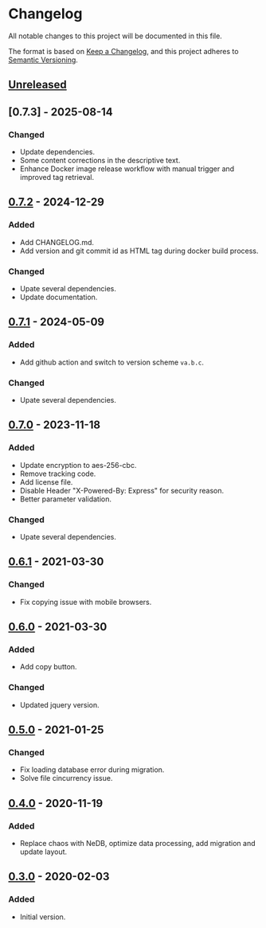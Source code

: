 # Changelog

All notable changes to this project will be documented in this file.

The format is based on [Keep a Changelog](https://keepachangelog.com/en/1.0.0/),
and this project adheres to [Semantic Versioning](https://semver.org/spec/v2.0.0.html).

## [Unreleased]

## [0.7.3] - 2025-08-14
### Changed
- Update dependencies.
- Some content corrections in the descriptive text.
- Enhance Docker image release workflow with manual trigger and improved tag retrieval.


## [0.7.2] - 2024-12-29
### Added
- Add CHANGELOG.md.
- Add version and git commit id as HTML tag during docker build process.

### Changed
- Upate several dependencies.
- Update documentation.


## [0.7.1] - 2024-05-09
### Added
- Add github action and switch to version scheme `va.b.c`.

### Changed
- Upate several dependencies.


## [0.7.0] - 2023-11-18
### Added
- Update encryption to aes-256-cbc.
- Remove tracking code.
- Add license file.
- Disable Header "X-Powered-By: Express" for security reason.
- Better parameter validation.

### Changed
- Upate several dependencies.


## [0.6.1] - 2021-03-30
### Changed
- Fix copying issue with mobile browsers.

## [0.6.0] - 2021-03-30
### Added
- Add copy button.

### Changed
- Updated jquery version.


## [0.5.0] - 2021-01-25
### Changed
- Fix loading database error during migration.
- Solve file cincurrency issue.


## [0.4.0] - 2020-11-19
### Added
- Replace chaos with NeDB, optimize data processing, add migration and update layout.

## [0.3.0] - 2020-02-03
### Added
- Initial version.



[Unreleased]: https://github.com/wemove/read2burn/compare/v0.7.2...HEAD
[0.7.2]: https://github.com/wemove/read2burn/compare/v0.7.1...v0.7.2
[0.7.1]: https://github.com/wemove/read2burn/compare/0.7.0...v0.7.1
[0.7.0]: https://github.com/wemove/read2burn/compare/0.6.1...0.7.0
[0.6.1]: https://github.com/wemove/read2burn/compare/0.6.0...0.6.1
[0.6.0]: https://github.com/wemove/read2burn/compare/0.5.0...0.6.0
[0.5.0]: https://github.com/wemove/read2burn/compare/0.4.0...0.5.0
[0.4.0]: https://github.com/wemove/read2burn/compare/0.3.0...0.4.0
[0.3.0]: https://github.com/wemove/read2burn/releases/tag/0.3.0